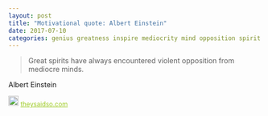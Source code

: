 ```yaml
---
layout: post
title: "Motivational quote: Albert Einstein"
date: 2017-07-10
categories: genius greatness inspire mediocrity mind opposition spirit t-shirt
---
```

> Great spirits have always encountered violent opposition from mediocre minds.

Albert Einstein

<span style="z-index:50;font-size:0.9em;"><img src="https://theysaidso.com/branding/theysaidso.png" height="20" width="20" alt="theysaidso.com"/><a href="https://theysaidso.com" title="Powered by quotes from theysaidso.com" style="color: #9fcc25; margin-left: 4px; vertical-align: middle;">theysaidso.com</a></span>
